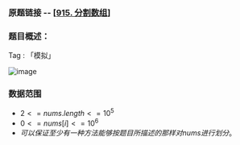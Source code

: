 ### 原题链接 -- [[915. 分割数组](https://leetcode.cn/problems/partition-array-into-disjoint-intervals/)]

### 题目概述：
Tag : 「模拟」

![image](https://user-images.githubusercontent.com/99656524/197453690-07e803df-d7f3-41a4-a98b-212ac68dce2a.png)

### 数据范围
* $2 <= nums.length <= 10^5$
* $0 <= nums[i] <= 10^6$
* $可以保证至少有一种方法能够按题目所描述的那样对 nums 进行划分。$
